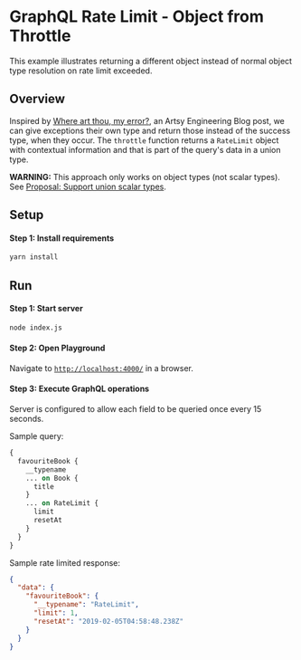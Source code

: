 # GraphQL Rate Limit - Object from Throttle

This example illustrates returning a different object instead of normal object type resolution on rate limit exceeded.

## Overview

Inspired by [Where art thou, my error?](http://artsy.github.io/blog/2018/10/19/where-art-thou-my-error/), an Artsy Engineering Blog post, we can give exceptions their own type and return those instead of the success type, when they occur. The `throttle` function returns a `RateLimit` object with contextual information and that is part of the query's data in a union type.

**WARNING:** This approach only works on object types (not scalar types). See [Proposal: Support union scalar types](https://github.com/facebook/graphql/issues/215).

## Setup

#### Step 1: Install requirements

```bash
yarn install
```

## Run

#### Step 1: Start server

```bash
node index.js
```

#### Step 2: Open Playground

Navigate to [`http://localhost:4000/`](http://localhost:4000/) in a browser.

#### Step 3: Execute GraphQL operations

Server is configured to allow each field to be queried once every 15 seconds.

Sample query:

```graphql
{
  favouriteBook {
    __typename
    ... on Book {
      title
    }
    ... on RateLimit {
      limit
      resetAt
    }
  }
}
```

Sample rate limited response:

```json
{
  "data": {
    "favouriteBook": {
      "__typename": "RateLimit",
      "limit": 1,
      "resetAt": "2019-02-05T04:58:48.238Z"
    }
  }
}
```

